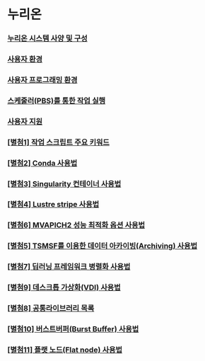 # 누리온

### [누리온 시스템 사양 및 구성](undefined/)

### [사용자 환경](undefined-1/)

### [사용자 프로그래밍 환경 ](../undefined-1/undefined-2/)

### [스케줄러(PBS)를 통한 작업 실행 ](pbs/)

### [사용자 지원 ](undefined-3.md)

### [\[별첨1\] 작업 스크립트 주요 키워드 ](1.md)

### [\[별첨2\] Conda 사용법](../undefined-1/2-conda/)

### [\[별첨3\] Singularity 컨테이너 사용법](3-singularity/)

### [\[별첨4\] Lustre stripe 사용법 ](4-lustre-stripe/)

### [\[별첨6\] MVAPICH2 성능 최적화 옵션 사용법](../../../readme/undefined/undefined/6-mvapich2.md)

### [\[별첨5\] TSMSF를 이용한 데이터 아카이빙(Archiving) 사용법 ](../../../readme/undefined/undefined/5-tsmsf-archiving/)

### [\[별첨7\] 딥러닝 프레임워크 병렬화 사용법 ](../../../readme/undefined/undefined/7.md)

### [\[별첨9\] 데스크톱 가상화(VDI) 사용법](../../../readme/undefined/undefined/9-vdi.md)

### [\[별첨8\] 공통라이브러리 목록](../../../readme/undefined/undefined/8.md)

### [\[별첨10\] 버스트버퍼(Burst Buffer) 사용법 ](../../../readme/undefined/undefined/10-burst-buffer/)

### [\[별첨11\] 플랫 노드(Flat node) 사용법](../../../readme/undefined/undefined/11-flat-node.md)



